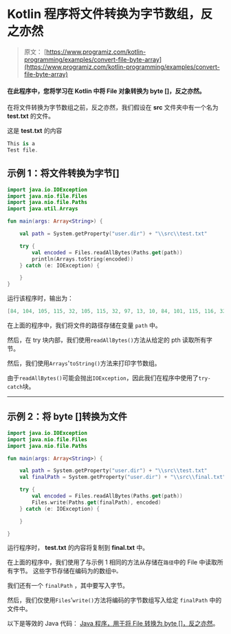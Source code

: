 # Kotlin 程序将文件转换为字节数组，反之亦然

> 原文： [https://www.programiz.com/kotlin-programming/examples/convert-file-byte-array](https://www.programiz.com/kotlin-programming/examples/convert-file-byte-array)

#### 在此程序中，您将学习在 Kotlin 中将 File 对象转换为 byte []，反之亦然。

在将文件转换为字节数组之前，反之亦然，我们假设在 **src** 文件夹中有一个名为 **test.txt** 的文件。

这是 **test.txt** 的内容

```kt
This is a
Test file.
```

## 示例 1：将文件转换为字节[]

```kt
import java.io.IOException
import java.nio.file.Files
import java.nio.file.Paths
import java.util.Arrays

fun main(args: Array<String>) {

    val path = System.getProperty("user.dir") + "\\src\\test.txt"

    try {
        val encoded = Files.readAllBytes(Paths.get(path))
        println(Arrays.toString(encoded))
    } catch (e: IOException) {

    }
}
```

运行该程序时，输出为：

```kt
[84, 104, 105, 115, 32, 105, 115, 32, 97, 13, 10, 84, 101, 115, 116, 32, 102, 105, 108, 101, 46]
```

在上面的程序中，我们将文件的路径存储在变量 `path` 中。

然后，在 try 块内部，我们使用`readAllBytes()`方法从给定的 pth 读取所有字节。

然后，我们使用`Arrays`'`toString()`方法来打印字节数组。

由于`readAllBytes()`可能会抛出`IOException`，因此我们在程序中使用了`try-catch`块。

* * *

## 示例 2：将 byte []转换为文件

```kt
import java.io.IOException
import java.nio.file.Files
import java.nio.file.Paths

fun main(args: Array<String>) {

    val path = System.getProperty("user.dir") + "\\src\\test.txt"
    val finalPath = System.getProperty("user.dir") + "\\src\\final.txt"

    try {
        val encoded = Files.readAllBytes(Paths.get(path))
        Files.write(Paths.get(finalPath), encoded)
    } catch (e: IOException) {

    }

} 
```

运行程序时， **test.txt** 的内容将复制到 **final.txt** 中。

在上面的程序中，我们使用了与示例 1 相同的方法从存储在`路径`中的 File 中读取所有字节。 这些字节存储在编码为的数组`中。`

我们还有一个 `finalPath` ，其中要写入字节。

然后，我们仅使用`Files`'`write()`方法将编码的字节数组写入给定 `finalPath` 中的文件中。

以下是等效的 Java 代码： [Java 程序，用于将 File 转换为 byte []，反之亦然](/java-programming/examples/convert-file-byte-array "Java program to convert File to byte[] and vice-versa")。